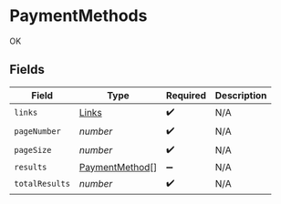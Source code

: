 # PaymentMethods

OK


## Fields

| Field                                                   | Type                                                    | Required                                                | Description                                             |
| ------------------------------------------------------- | ------------------------------------------------------- | ------------------------------------------------------- | ------------------------------------------------------- |
| `links`                                                 | [Links](../../models/shared/links.md)                   | :heavy_check_mark:                                      | N/A                                                     |
| `pageNumber`                                            | *number*                                                | :heavy_check_mark:                                      | N/A                                                     |
| `pageSize`                                              | *number*                                                | :heavy_check_mark:                                      | N/A                                                     |
| `results`                                               | [PaymentMethod](../../models/shared/paymentmethod.md)[] | :heavy_minus_sign:                                      | N/A                                                     |
| `totalResults`                                          | *number*                                                | :heavy_check_mark:                                      | N/A                                                     |